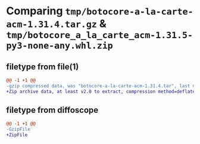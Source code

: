 # Comparing `tmp/botocore-a-la-carte-acm-1.31.4.tar.gz` & `tmp/botocore_a_la_carte_acm-1.31.5-py3-none-any.whl.zip`

## filetype from file(1)

```diff
@@ -1 +1 @@
-gzip compressed data, was "botocore-a-la-carte-acm-1.31.4.tar", last modified: Tue Jul 18 01:54:54 2023, max compression
+Zip archive data, at least v2.0 to extract, compression method=deflate
```

## filetype from diffoscope

```diff
@@ -1 +1 @@
-GzipFile
+ZipFile
```

